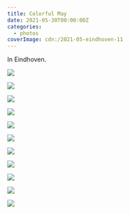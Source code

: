 ```yaml
---
title: Colorful May
date: 2021-05-30T00:00:00Z
categories:
  - photos
coverImage: cdn:/2021-05-eindhoven-11
---
```


In Eindhoven.

<style>
.grid-2021-cmhv {
  grid-template-columns: repeat(3, 1fr);
  grid-template-areas:
    "a a a"
    "b b c"
    "d e f"
    "d g f"
    "h h h"
    "i j k";
}

.grid-2021-cmhv > *:nth-child(1) { grid-area: a; }
.grid-2021-cmhv > *:nth-child(2) { grid-area: b; }
.grid-2021-cmhv > *:nth-child(3) { grid-area: c; }
.grid-2021-cmhv > *:nth-child(4) { grid-area: d; }
.grid-2021-cmhv > *:nth-child(5) { grid-area: e; }
.grid-2021-cmhv > *:nth-child(6) { grid-area: f; }
.grid-2021-cmhv > *:nth-child(7) { grid-area: g; }
.grid-2021-cmhv > *:nth-child(8) { grid-area: h; }
.grid-2021-cmhv > *:nth-child(9) { grid-area: i; }
.grid-2021-cmhv > *:nth-child(10) { grid-area: j; }
.grid-2021-cmhv > *:nth-child(11) { grid-area: k; }
</style>

<div class="fw grid-2021-cmhv fg">

![](cdn:/2021-05-eindhoven-11)

![](cdn:/2021-05-eindhoven-06)

![](cdn:/2021-05-eindhoven-09)

![](cdn:/2021-05-eindhoven-16)

![](cdn:/2021-05-eindhoven-14)

![](cdn:/2021-05-eindhoven-12)

![](cdn:/2021-05-eindhoven-04)

![](cdn:/2021-05-eindhoven-17)

![](cdn:/2021-05-eindhoven-19)

![](cdn:/2021-05-eindhoven-20)

![](cdn:/2021-05-eindhoven-18)

</div>
